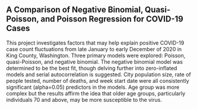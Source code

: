 ## A Comparison of Negative Binomial, Quasi-Poisson, and Poisson Regression for COVID-19 Cases

This project investigates factors that may help explain positive COVID-19 case count fluctuations from late January to early December of 2020 in King County, Washington. Three primary models were explored: Poisson, quasi-Poisson, and negative binomial. The negative binomial model was determined to be the best fit, though delving further into zero-inflated models and serial autocorrelation is suggested. City population size, rate of people tested, number of deaths, and week start date were all consistently significant (alpha=0.05) predictors in the models. Age group was more complex but the results affirm the idea that older age groups, particularly individuals 70 and above, may be more susceptible to the virus.

